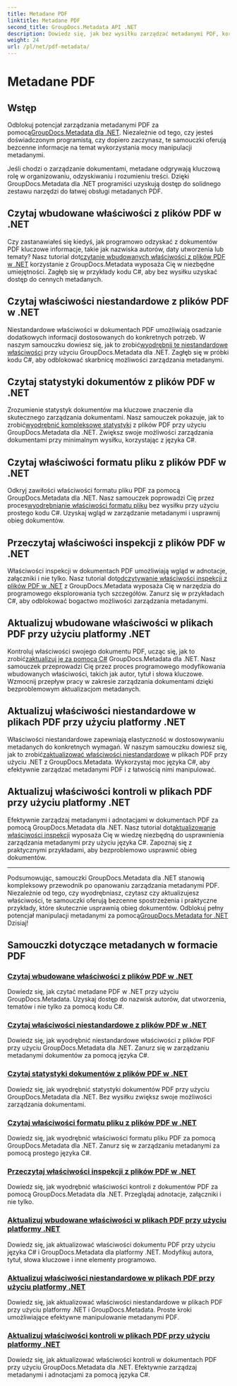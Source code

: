 ```yaml
---
title: Metadane PDF
linktitle: Metadane PDF
second_title: GroupDocs.Metadata API .NET
description: Dowiedz się, jak bez wysiłku zarządzać metadanymi PDF, korzystając z samouczków GroupDocs.Metadata for .NET. Uzyskaj dostęp do właściwości wbudowanych i niestandardowych za pomocą kodu C#.
weight: 24
url: /pl/net/pdf-metadata/
---
```


# Metadane PDF

## Wstęp

 Odblokuj potencjał zarządzania metadanymi PDF za pomocą[GroupDocs.Metadata dla .NET](https://www.groupdocs.com/products/metadata/net). Niezależnie od tego, czy jesteś doświadczonym programistą, czy dopiero zaczynasz, te samouczki oferują bezcenne informacje na temat wykorzystania mocy manipulacji metadanymi.

Jeśli chodzi o zarządzanie dokumentami, metadane odgrywają kluczową rolę w organizowaniu, odzyskiwaniu i rozumieniu treści. Dzięki GroupDocs.Metadata dla .NET programiści uzyskują dostęp do solidnego zestawu narzędzi do łatwej obsługi metadanych PDF.

## Czytaj wbudowane właściwości z plików PDF w .NET

 Czy zastanawiałeś się kiedyś, jak programowo odzyskać z dokumentów PDF kluczowe informacje, takie jak nazwiska autorów, daty utworzenia lub tematy? Nasz tutorial dot[czytanie wbudowanych właściwości z plików PDF w .NET](./read-built-in-properties-pdfs/) korzystanie z GroupDocs.Metadata wyposaża Cię w niezbędne umiejętności. Zagłęb się w przykłady kodu C#, aby bez wysiłku uzyskać dostęp do cennych metadanych.


## Czytaj właściwości niestandardowe z plików PDF w .NET

 Niestandardowe właściwości w dokumentach PDF umożliwiają osadzanie dodatkowych informacji dostosowanych do konkretnych potrzeb. W naszym samouczku dowiesz się, jak to zrobić[wyodrębnij te niestandardowe właściwości](./read-custom-properties-pdfs/) przy użyciu GroupDocs.Metadata dla .NET. Zagłęb się w próbki kodu C#, aby odblokować skarbnicę możliwości zarządzania metadanymi.


## Czytaj statystyki dokumentów z plików PDF w .NET

 Zrozumienie statystyk dokumentów ma kluczowe znaczenie dla skutecznego zarządzania dokumentami. Nasz samouczek pokazuje, jak to zrobić[wyodrębnić kompleksowe statystyki](./read-document-statistics-pdfs/) z plików PDF przy użyciu GroupDocs.Metadata dla .NET. Zwiększ swoje możliwości zarządzania dokumentami przy minimalnym wysiłku, korzystając z języka C#.

## Czytaj właściwości formatu pliku z plików PDF w .NET

Odkryj zawiłości właściwości formatu pliku PDF za pomocą GroupDocs.Metadata dla .NET. Nasz samouczek poprowadzi Cię przez proces[wyodrębnianie właściwości formatu pliku](./read-file-format-properties-pdfs/) bez wysiłku przy użyciu prostego kodu C#. Uzyskaj wgląd w zarządzanie metadanymi i usprawnij obieg dokumentów.

## Przeczytaj właściwości inspekcji z plików PDF w .NET

 Właściwości inspekcji w dokumentach PDF umożliwiają wgląd w adnotacje, załączniki i nie tylko. Nasz tutorial dot[odczytywanie właściwości inspekcji z plików PDF w .NET](./read-inspection-properties-pdfs/) z GroupDocs.Metadata wyposaża Cię w narzędzia do programowego eksplorowania tych szczegółów. Zanurz się w przykładach C#, aby odblokować bogactwo możliwości zarządzania metadanymi.

## Aktualizuj wbudowane właściwości w plikach PDF przy użyciu platformy .NET

 Kontroluj właściwości swojego dokumentu PDF, ucząc się, jak to zrobić[zaktualizuj je za pomocą C#](./update-built-in-properties-pdfs/) GroupDocs.Metadata dla .NET. Nasz samouczek przeprowadzi Cię przez proces programowego modyfikowania wbudowanych właściwości, takich jak autor, tytuł i słowa kluczowe. Wzmocnij przepływ pracy w zakresie zarządzania dokumentami dzięki bezproblemowym aktualizacjom metadanych.

## Aktualizuj właściwości niestandardowe w plikach PDF przy użyciu platformy .NET

 Właściwości niestandardowe zapewniają elastyczność w dostosowywaniu metadanych do konkretnych wymagań. W naszym samouczku dowiesz się, jak to zrobić[zaktualizować właściwości niestandardowe](./update-custom-properties-pdfs/) w plikach PDF przy użyciu .NET z GroupDocs.Metadata. Wykorzystaj moc języka C#, aby efektywnie zarządzać metadanymi PDF i z łatwością nimi manipulować.

## Aktualizuj właściwości kontroli w plikach PDF przy użyciu platformy .NET

 Efektywnie zarządzaj metadanymi i adnotacjami w dokumentach PDF za pomocą GroupDocs.Metadata dla .NET. Nasz tutorial dot[aktualizowanie właściwości inspekcji](./update-inspection-properties-pdfs/) wyposaża Cię w wiedzę niezbędną do usprawnienia zarządzania metadanymi przy użyciu języka C#. Zapoznaj się z praktycznymi przykładami, aby bezproblemowo usprawnić obieg dokumentów.

----

Podsumowując, samouczki GroupDocs.Metadata dla .NET stanowią kompleksowy przewodnik po opanowaniu zarządzania metadanymi PDF. Niezależnie od tego, czy wyodrębniasz, czytasz czy aktualizujesz właściwości, te samouczki oferują bezcenne spostrzeżenia i praktyczne przykłady, które skutecznie usprawnią obieg dokumentów. Odblokuj pełny potencjał manipulacji metadanymi za pomocą[GroupDocs.Metadata for .NET](https://www.groupdocs.com/products/metadata/net) Dzisiaj!
## Samouczki dotyczące metadanych w formacie PDF
### [Czytaj wbudowane właściwości z plików PDF w .NET](./read-built-in-properties-pdfs/)
Dowiedz się, jak czytać metadane PDF w .NET przy użyciu GroupDocs.Metadata. Uzyskaj dostęp do nazwisk autorów, dat utworzenia, tematów i nie tylko za pomocą kodu C#.
### [Czytaj właściwości niestandardowe z plików PDF w .NET](./read-custom-properties-pdfs/)
Dowiedz się, jak wyodrębnić niestandardowe właściwości z plików PDF przy użyciu GroupDocs.Metadata dla .NET. Zanurz się w zarządzaniu metadanymi dokumentów za pomocą języka C#.
### [Czytaj statystyki dokumentów z plików PDF w .NET](./read-document-statistics-pdfs/)
Dowiedz się, jak wyodrębnić statystyki dokumentów PDF przy użyciu GroupDocs.Metadata dla .NET. Bez wysiłku zwiększ swoje możliwości zarządzania dokumentami.
### [Czytaj właściwości formatu pliku z plików PDF w .NET](./read-file-format-properties-pdfs/)
Dowiedz się, jak wyodrębnić właściwości formatu pliku PDF za pomocą GroupDocs.Metadata dla .NET. Zanurz się w zarządzaniu metadanymi za pomocą prostego języka C#.
### [Przeczytaj właściwości inspekcji z plików PDF w .NET](./read-inspection-properties-pdfs/)
Dowiedz się, jak wyodrębnić właściwości kontroli z dokumentów PDF za pomocą GroupDocs.Metadata dla .NET. Przeglądaj adnotacje, załączniki i nie tylko.
### [Aktualizuj wbudowane właściwości w plikach PDF przy użyciu platformy .NET](./update-built-in-properties-pdfs/)
Dowiedz się, jak aktualizować właściwości dokumentu PDF przy użyciu języka C# i GroupDocs.Metadata dla platformy .NET. Modyfikuj autora, tytuł, słowa kluczowe i inne elementy programowo.
### [Aktualizuj właściwości niestandardowe w plikach PDF przy użyciu platformy .NET](./update-custom-properties-pdfs/)
Dowiedz się, jak aktualizować właściwości niestandardowe w plikach PDF przy użyciu platformy .NET i GroupDocs.Metadata. Proste kroki umożliwiające efektywne manipulowanie metadanymi PDF.
### [Aktualizuj właściwości kontroli w plikach PDF przy użyciu platformy .NET](./update-inspection-properties-pdfs/)
Dowiedz się, jak aktualizować właściwości kontroli w dokumentach PDF przy użyciu GroupDocs.Metadata dla .NET. Efektywnie zarządzaj metadanymi i adnotacjami za pomocą języka C#.